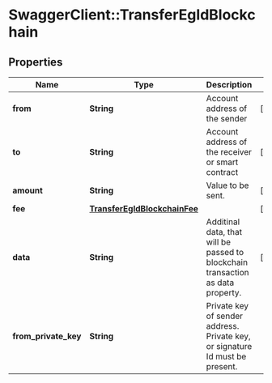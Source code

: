 # SwaggerClient::TransferEgldBlockchain

## Properties
Name | Type | Description | Notes
------------ | ------------- | ------------- | -------------
**from** | **String** | Account address of the sender | [optional] 
**to** | **String** | Account address of the receiver or smart contract | [optional] 
**amount** | **String** | Value to be sent. | [optional] 
**fee** | [**TransferEgldBlockchainFee**](TransferEgldBlockchainFee.md) |  | [optional] 
**data** | **String** | Additinal data, that will be passed to blockchain transaction as data property. | [optional] 
**from_private_key** | **String** | Private key of sender address. Private key, or signature Id must be present. | 

